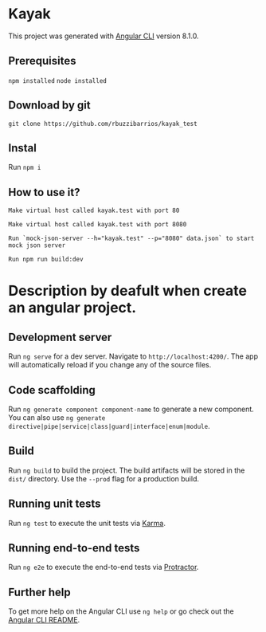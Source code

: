 # Kayak

This project was generated with [Angular CLI](https://github.com/angular/angular-cli) version 8.1.0.

## Prerequisites

`npm installed`
`node installed`

## Download by git

`git clone https://github.com/rbuzzibarrios/kayak_test`

## Instal

Run `npm i`

## How to use it?
```
Make virtual host called kayak.test with port 80

Make virtual host called kayak.test with port 8080

Run `mock-json-server --h="kayak.test" --p="8080" data.json` to start mock json server

Run npm run build:dev
```

# Description by deafult when create an angular project.

## Development server

Run `ng serve` for a dev server. Navigate to `http://localhost:4200/`. The app will automatically reload if you change any of the source files.

## Code scaffolding

Run `ng generate component component-name` to generate a new component. You can also use `ng generate directive|pipe|service|class|guard|interface|enum|module`.

## Build

Run `ng build` to build the project. The build artifacts will be stored in the `dist/` directory. Use the `--prod` flag for a production build.

## Running unit tests

Run `ng test` to execute the unit tests via [Karma](https://karma-runner.github.io).

## Running end-to-end tests

Run `ng e2e` to execute the end-to-end tests via [Protractor](http://www.protractortest.org/).

## Further help

To get more help on the Angular CLI use `ng help` or go check out the [Angular CLI README](https://github.com/angular/angular-cli/blob/master/README.md).
